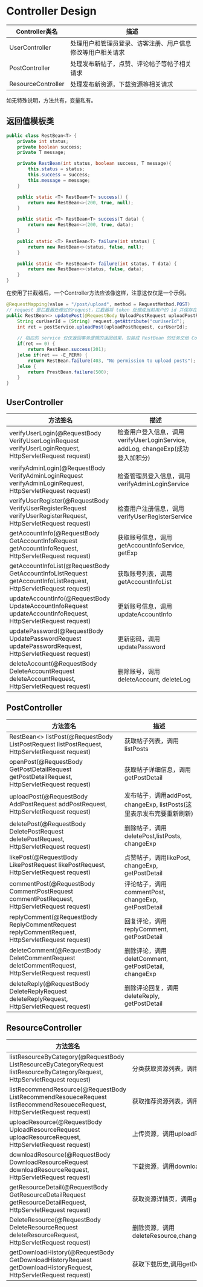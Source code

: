 # Controller Design

| Controller类名     | 描述                                                       |
| ------------------ | ---------------------------------------------------------- |
| UserController     | 处理用户和管理员登录、访客注册、用户信息修改等用户相关请求 |
| PostController     | 处理发布新帖子，点赞、评论帖子等帖子相关请求               |
| ResourceController | 处理发布新资源，下载资源等相关请求                         |

如无特殊说明，方法共有，变量私有。

## 返回值模板类

```java
public class RestBean<T> {
    private int status;
    private boolean success;
    private T message;

    private RestBean(int status, boolean success, T message){
        this.status = status;
        this.success = success;
        this.message = message;
    }

    public static <T> RestBean<T> success() {
        return new RestBean<>(200, true, null);
    }

    public static <T> RestBean<T> success(T data) {
        return new RestBean<>(200, true, data);
    }

    public static <T> RestBean<T> failure(int status) {
        return new RestBean<>(status, false, null);
    }

    public static <T> RestBean<T> failure(int status, T data) {
        return new RestBean<>(status, false, data);
    }
}
```

在使用了拦截器后，一个Controller方法应该像这样，注意这仅仅是一个示例。

```java
@RequestMapping(value = "/post/upload", method = RequestMethod.POST)
// request 是拦截器处理过的request，拦截器将 token 处理成当前用户的 id 并保存在 curUserId 字段
public RestBean<> updatePost(@RequestBody UploadPostRequest uploadPostRequest, HttpServletRequest request) {
    String curUserId = (String) request.getAttribute("curUserId");
    int ret = postService.uploadPost(uploadPostRequest, curUserId);
    
    // 相应的 service 仅仅返回事务逻辑的返回结果，包装成 RestBean 的任务交给 Controller
    if(ret == 0) {
        return RestBean.success(201);
    }else if(ret == -E_PERM) {
        return RestBean.failure(403, "No permission to upload posts");
    }else {
        return PrestBean.failure(500);
    }
}
```



## UserController

| 方法签名                                                     | 描述 |
| ------------------------------------------------------------ | ---- |
| verifyUserLogin(@RequestBody VerifyUserLoginRequest verifyUserLoginRequest, HttpServletRequest request) | 检查用户登入信息，调用verifyUserLoginService, addLog, changeExp(成功登入加积分) |
| verifyAdminLogin(@RequestBody VerifyAdminLoginRequest verifyAdminLoginRequest, HttpServletRequest request) | 检查管理员登入信息，调用verifyAdminLoginService |
| verifyUserRegister(@RequestBody VerifyUserRegisterRequest verifyUserRegisterRequest, HttpServletRequest request) | 检查用户注册信息，调用verifyUserRegisterService |
| getAccountInfo(@RequestBody GetAccountInfoRequest getAccountInfoRequest, HttpServletRequest request) | 获取账号信息，调用getAccountInfoService, getExp |
| getAccountInfoList(@RequestBody GetAccountInfoListRequest getAccountInfoListRequest, HttpServletRequest request) | 获取账号列表，调用getAccountInfoList |
| updateAccountInfo(@RequestBody UpdateAccountInfoRequest updateAccountInfoRequest, HttpServletRequest request) | 更新账号信息，调用updateAccountInfo |
| updatePassword(@RequestBody UpdatePasswordRequest updatePasswordRequest, HttpServletRequest request)  | 更新密码，调用updatePassword |
| deleteAccount(@RequestBody DeleteAccountRequest deleteAccountRequest, HttpServletRequest request) | 删除账号，调用deleteAccount, deleteLog |


## PostController

| 方法签名                                                     | 描述 |
| ------------------------------------------------------------ | ---- |
| RestBean<> listPost(@RequestBody ListPostRequest listPostRequest, HttpServletRequest request) | 获取帖子列表，调用listPosts   |
| openPost(@RequestBody GetPostDetailRequest getPostDetailRequest, HttpServletRequest request)                                                     | 获取帖子详细信息，调用getPostDetail     |
| uploadPost(@RequestBody AddPostRequest addPostRequest, HttpServletRequest request)                                                   |  发布帖子，调用addPost, changeExp, listPosts(这里表示发布完要重新刷新)   |
| deletePost(@RequestBody DeletePostRequest deletePostRequest, HttpServletRequest request)                                                   | 删除帖子，调用deletePost,listPosts, changeExp    |
| likePost(@RequestBody LikePostRequest likePostRequest, HttpServletRequest request)                                                     | 点赞帖子，调用likePost, changeExp, getPostDetail     |
| commentPost(@RequestBody CommentPostRequest commentPostRequest, HttpServletRequest request)                                                  | 评论帖子，调用commentPost, changeExp, getPostDetail     |
| replyComment(@RequestBody ReplyCommentRequest replyCommentRequest, HttpServletRequest request)                                                 | 回复评论，调用replyComment, getPostDetail     |
| deleteComment(@RequestBody DeletCommentRequest deletCommentRequest, HttpServletRequest request)                                                | 删除评论，调用deletComment, getPostDetail, changeExp     |
| deleteReply(@RequestBody DeleteReplyRequest deleteReplyRequest, HttpServletRequest request)                                                  | 删除评论回复，调用deleteReply, getPostDetail     |

## ResourceController

| 方法签名                                                     | 描述 |
| ------------------------------------------------------------ | ---- |
| listResourceByCategory(@RequestBody ListResourceByCategoryRequest listResourceByCategoryRequest, HttpServletRequest request) |分类获取资源列表，调用listResourceByCategory |
| listRecommendResource(@RequestBody ListRecommendResoueceRequest listRecommendResoueceRequest, HttpServletRequest request) |获取推荐资源列表，调用listRecommendResouece |
| uploadResource(@RequestBody UploadResourceRequest uploadResourceRequest, HttpServletRequest request) |上传资源，调用uploadResource, changeExp |
| downloadResource(@RequestBody DownloadResourceRequest downloadResourceRequest, HttpServletRequest request) |下载资源，调用downloadResource, changeExp |
| getResourceDetail(@RequestBody GetResourceDetailRequest getResourceDetailRequest, HttpServletRequest request) |获取资源详情页，调用getResourceDetail |
| DeleteResource(@RequestBody DeleteResourceRequest deleteResourceRequest, HttpServletRequest request) |删除资源，调用deleteResource,changeExp,listResourceByCategory |
| getDownloadHistory(@RequestBody GetDownloadHistoryRequest getDownloadHistoryRequest, HttpServletRequest request) |获取下载历史,调用getDownloadHistory |

